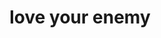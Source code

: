 --- 
title: "love your enemy"
description:
price: "SOLD"
category: 
images: 
    - /assets/img/portfolio/loveyourenemy.png
order: 590
---